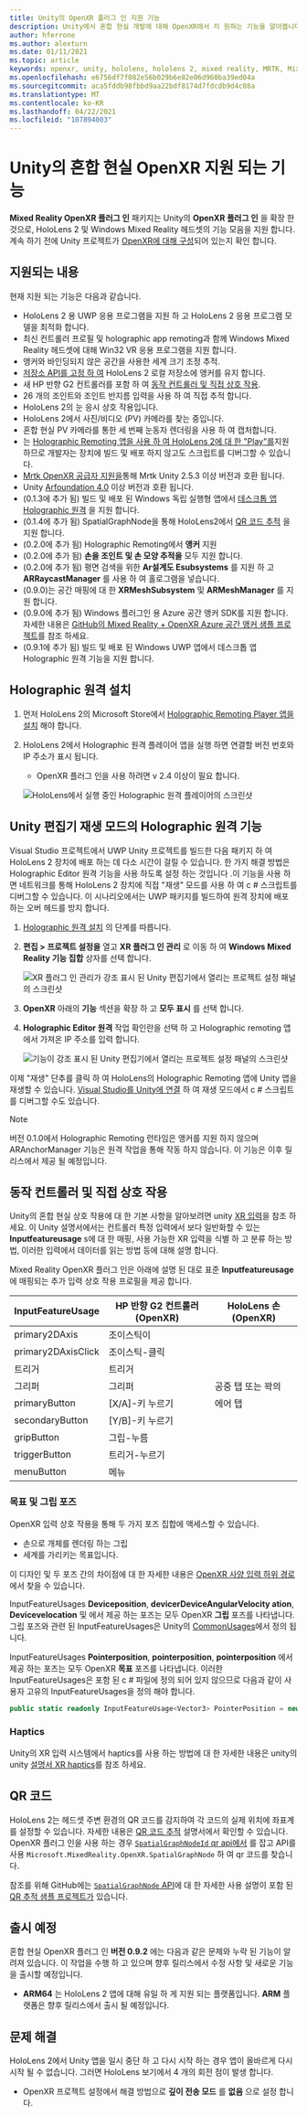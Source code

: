 ```yaml
---
title: Unity의 OpenXR 플러그 인 지원 기능
description: Unity에서 혼합 현실 개발에 대해 OpenXR에서 지 원하는 기능을 알아봅니다.
author: hferrone
ms.author: alexturn
ms.date: 01/11/2021
ms.topic: article
keywords: openxr, unity, hololens, hololens 2, mixed reality, MRTK, Mixed Reality Toolkit, 보강 현실, 가상 현실, 혼합 현실 헤드셋, 학습, 자습서, 시작
ms.openlocfilehash: e6756df7f082e56b029b6e82e06d960ba39ed04a
ms.sourcegitcommit: aca5fddb98fbbd9aa22bdf8174d7fdcdb9d4c08a
ms.translationtype: MT
ms.contentlocale: ko-KR
ms.lasthandoff: 04/22/2021
ms.locfileid: "107894003"
---
```

# <a name="mixed-reality-openxr-supported-features-in-unity"></a>Unity의 혼합 현실 OpenXR 지원 되는 기능

**Mixed Reality OpenXR 플러그 인** 패키지는 Unity의 **OpenXR 플러그 인** 을 확장 한 것으로, HoloLens 2 및 Windows Mixed Reality 헤드셋의 기능 모음을 지원 합니다. 계속 하기 전에 Unity 프로젝트가 [OpenXR에 대해 구성](openxr-getting-started.md)되어 있는지 확인 합니다.

## <a name="whats-supported"></a>지원되는 내용

현재 지원 되는 기능은 다음과 같습니다.

* HoloLens 2 용 UWP 응용 프로그램을 지원 하 고 HoloLens 2 응용 프로그램 모델을 최적화 합니다.
* 최신 컨트롤러 프로필 및 holographic app remoting과 함께 Windows Mixed Reality 헤드셋에 대해 Win32 VR 응용 프로그램을 지원 합니다.
* 앵커와 바인딩되지 않은 공간을 사용한 세계 크기 조정 추적.
* [저장소 API를 고정 하 여](spatial-anchors-in-unity.md) HoloLens 2 로컬 저장소에 앵커를 유지 합니다.
* 새 HP 반향 G2 컨트롤러를 포함 하 여 [동작 컨트롤러 및 직접 상호 작용](#motion-controller-and-hand-interactions).
* 26 개의 조인트와 조인트 반지름 입력을 사용 하 여 직접 추적 합니다.
* HoloLens 2의 눈 응시 상호 작용입니다.
* HoloLens 2에서 사진/비디오 (PV) 카메라를 찾는 중입니다.
* 혼합 현실 PV 카메라를 통한 세 번째 눈동자 렌더링을 사용 하 여 캡처합니다.
* 는 [Holographic Remoting 앱을 사용 하 여 HoloLens 2에 대 한 "Play"를](#holographic-remoting-in-unity-editor-play-mode)지원 하므로 개발자는 장치에 빌드 및 배포 하지 않고도 스크립트를 디버그할 수 있습니다.
* [Mrtk OpenXR 공급자 지원을](openxr-getting-started.md#using-mrtk-with-openxr-support)통해 Mrtk Unity 2.5.3 이상 버전과 호환 됩니다.
* Unity [Arfoundation 4.0](https://docs.unity3d.com/Packages/com.unity.xr.arfoundation@4.1/manual/index.html) 이상 버전과 호환 됩니다.
* (0.1.3에 추가 됨) 빌드 및 배포 된 Windows 독립 실행형 앱에서 [데스크톱 앱 Holographic 원격](holographic-remoting-desktop.md) 을 지원 합니다.
* (0.1.4에 추가 됨) SpatialGraphNode을 통해 HoloLens2에서 [QR 코드 추적](#qr-codes) 을 지원 합니다.
* (0.2.0에 추가 됨) Holographic Remoting에서 **앵커** 지원
* (0.2.0에 추가 됨) **손을 조인트 및 손 모양 추적을** 모두 지원 합니다.
* (0.2.0에 추가 됨) 평면 검색을 위한 **Ar설계도 Esubsystems** 를 지원 하 고 **ARRaycastManager** 를 사용 하 여 홀로그램을 넣습니다.
* (0.9.0)는 공간 매핑에 대 한 **XRMeshSubsystem** 및 **ARMeshManager** 를 지원 합니다.
* (0.9.0에 추가 됨) Windows 플러그인 용 Azure 공간 앵커 SDK를 지원 합니다. 자세한 내용은 [GitHub의 Mixed Reality + OpenXR Azure 공간 앵커 샘플 프로젝트](https://github.com/microsoft/OpenXR-Unity-MixedReality-Samples/tree/main/AzureSpatialAnchorsSample)를 참조 하세요.
* (0.9.1에 추가 됨) 빌드 및 배포 된 Windows UWP 앱에서 데스크톱 앱 Holographic 원격 기능을 지원 합니다.

## <a name="holographic-remoting-setup"></a>Holographic 원격 설치

1. 먼저 HoloLens 2의 Microsoft Store에서 [Holographic Remoting Player 앱을 설치](https://www.microsoft.com/store/productId/9NBLGGH4SV40) 해야 합니다.
2. HoloLens 2에서 Holographic 원격 플레이어 앱을 실행 하면 연결할 버전 번호와 IP 주소가 표시 됩니다.
    * OpenXR 플러그 인을 사용 하려면 v 2.4 이상이 필요 합니다.

    ![HoloLens에서 실행 중인 Holographic 원격 플레이어의 스크린샷](images/openxr-features-img-01.png)

## <a name="holographic-remoting-in-unity-editor-play-mode"></a>Unity 편집기 재생 모드의 Holographic 원격 기능

Visual Studio 프로젝트에서 UWP Unity 프로젝트를 빌드한 다음 패키지 하 여 HoloLens 2 장치에 배포 하는 데 다소 시간이 걸릴 수 있습니다. 한 가지 해결 방법은 Holographic Editor 원격 기능을 사용 하도록 설정 하는 것입니다 .이 기능을 사용 하면 네트워크를 통해 HoloLens 2 장치에 직접 "재생" 모드를 사용 하 여 c # 스크립트를 디버그할 수 있습니다. 이 시나리오에서는 UWP 패키지를 빌드하여 원격 장치에 배포 하는 오버 헤드를 방지 합니다.

1. [Holographic 원격 설치](#holographic-remoting-setup) 의 단계를 따릅니다.
2. **편집 > 프로젝트 설정을** 열고 **XR 플러그 인 관리** 로 이동 하 여 **Windows Mixed Reality 기능 집합** 상자를 선택 합니다.

    ![XR 플러그 인 관리가 강조 표시 된 Unity 편집기에서 열리는 프로젝트 설정 패널의 스크린샷](images/openxr-features-img-02.png)

3. **OpenXR** 아래의 **기능** 섹션을 확장 하 고 **모두 표시** 를 선택 합니다.
4. **Holographic Editor 원격** 작업 확인란을 선택 하 고 Holographic remoting 앱에서 가져온 IP 주소를 입력 합니다.

    ![기능이 강조 표시 된 Unity 편집기에서 열리는 프로젝트 설정 패널의 스크린샷](images/openxr-features-img-03.png)

이제 "재생" 단추를 클릭 하 여 HoloLens의 Holographic Remoting 앱에 Unity 앱을 재생할 수 있습니다. [Visual Studio를 Unity에 연결](/visualstudio/gamedev/unity/get-started/using-visual-studio-tools-for-unity?pivots=windows) 하 여 재생 모드에서 c # 스크립트를 디버그할 수도 있습니다.

> [!NOTE]
> 버전 0.1.0에서 Holographic Remoting 런타임은 앵커를 지원 하지 않으며 ARAnchorManager 기능은 원격 작업을 통해 작동 하지 않습니다.  이 기능은 이후 릴리스에서 제공 될 예정입니다.

## <a name="motion-controller-and-hand-interactions"></a>동작 컨트롤러 및 직접 상호 작용

Unity의 혼합 현실 상호 작용에 대 한 기본 사항을 알아보려면 unity [XR 입력](https://docs.unity3d.com/2020.2/Documentation/Manual/xr_input.html)을 참조 하세요. 이 Unity 설명서에서는 컨트롤러 특정 입력에서 보다 일반화할 수 있는 **Inputfeatureusage** s에 대 한 매핑, 사용 가능한 XR 입력을 식별 하 고 분류 하는 방법, 이러한 입력에서 데이터를 읽는 방법 등에 대해 설명 합니다.

Mixed Reality OpenXR 플러그 인은 아래에 설명 된 대로 표준 **Inputfeatureusage** 에 매핑되는 추가 입력 상호 작용 프로필을 제공 합니다.

| InputFeatureUsage | HP 반향 G2 컨트롤러 (OpenXR) | HoloLens 손 (OpenXR) |
| ---- | ---- | ---- |
| primary2DAxis | 조이스틱이 | |
| primary2DAxisClick | 조이스틱-클릭 | |
| 트리거 | 트리거  | |
| 그리퍼 | 그리퍼 | 공중 탭 또는 꽉의 |
| primaryButton | [X/A]-키 누르기 | 에어 탭 |
| secondaryButton | [Y/B]-키 누르기 | |
| gripButton | 그립-누름 | |
| triggerButton | 트리거-누르기 | |
| menuButton | 메뉴 | |

### <a name="aim-and-grip-poses"></a>목표 및 그립 포즈

OpenXR 입력 상호 작용을 통해 두 가지 포즈 집합에 액세스할 수 있습니다.

* 손으로 개체를 렌더링 하는 그립
* 세계를 가리키는 목표입니다.

이 디자인 및 두 포즈 간의 차이점에 대 한 자세한 내용은 [OpenXR 사양 입력 하위 경로](https://www.khronos.org/registry/OpenXR/specs/1.0/html/xrspec.html#semantic-path-input)에서 찾을 수 있습니다.

InputFeatureUsages **Deviceposition**, **devicerDeviceAngularVelocity ation**, **Devicevelocation** 및  에서 제공 하는 포즈는 모두 OpenXR **그립** 포즈를 나타냅니다. 그립 포즈와 관련 된 InputFeatureUsages은 Unity의 [CommonUsages](https://docs.unity3d.com/2020.2/Documentation/ScriptReference/XR.CommonUsages.html)에서 정의 됩니다.

InputFeatureUsages **Pointerposition**, **pointerposition**, **pointerposition** 에서 제공 하는 포즈는  모두 OpenXR **목표** 포즈를 나타냅니다. 이러한 InputFeatureUsages은 포함 된 c # 파일에 정의 되어 있지 않으므로 다음과 같이 사용자 고유의 InputFeatureUsages을 정의 해야 합니다.

``` cs
public static readonly InputFeatureUsage<Vector3> PointerPosition = new InputFeatureUsage<Vector3>("PointerPosition");
```

### <a name="haptics"></a>Haptics

Unity의 XR 입력 시스템에서 haptics를 사용 하는 방법에 대 한 자세한 내용은 unity의 unity [설명서 XR haptics](https://docs.unity3d.com/2020.2/Documentation/Manual/xr_input.html#Haptics)를 참조 하세요.

## <a name="qr-codes"></a>QR 코드

HoloLens 2는 헤드셋 주변 환경의 QR 코드를 감지하여 각 코드의 실제 위치에 좌표계를 설정할 수 있습니다. 자세한 내용은 [QR 코드 추적](../platform-capabilities-and-apis/qr-code-tracking.md) 설명서에서 확인할 수 있습니다.  OpenXR 플러그 인을 사용 하는 경우 [ `SpatialGraphNodeId` qr api에서](../platform-capabilities-and-apis/qr-code-tracking.md#qr-api-reference) 를 잡고 API를 사용 `Microsoft.MixedReality.OpenXR.SpatialGraphNode` 하 여 qr 코드를 찾습니다.

참조를 위해 GitHub에는 [ `SpatialGraphNode` API](https://github.com/yl-msft/QRTracking/blob/main/SampleQRCodes/Assets/Scripts/SpatialGraphNodeTracker.cs)에 대 한 자세한 사용 설명이 포함 된 [QR 추적 샘플 프로젝트가](https://github.com/yl-msft/QRTracking) 있습니다.

## <a name="whats-coming-soon"></a>출시 예정

혼합 현실 OpenXR 플러그 인 **버전 0.9.2** 에는 다음과 같은 문제와 누락 된 기능이 알려져 있습니다. 이 작업을 수행 하 고 있으며 향후 릴리스에서 수정 사항 및 새로운 기능을 출시할 예정입니다.

* **ARM64** 는 HoloLens 2 앱에 대해 유일 하 게 지원 되는 플랫폼입니다. **ARM** 플랫폼은 향후 릴리스에서 출시 될 예정입니다.

## <a name="troubleshooting"></a>문제 해결

HoloLens 2에서 Unity 앱을 일시 중단 하 고 다시 시작 하는 경우 앱이 올바르게 다시 시작 될 수 없습니다. 그러면 HoloLens 보기에서 4 개의 회전 점이 발생 합니다.

* OpenXR 프로젝트 설정에서 해결 방법으로 **깊이 전송 모드** 를 **없음** 으로 설정 합니다.
